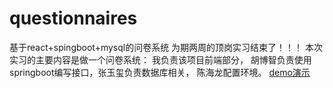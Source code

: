 # questionnaires
基于react+spingboot+mysql的问卷系统
为期两周的顶岗实习结束了！！！
本次实习的主要内容是做一个问卷系统：
我负责该项目前端部分， 胡博智负责使用springboot编写接口，张玉玺负责数据库相关， 陈海龙配置环境。
[demo演示](https://github.com/qzuser/questionnaires/blob/master/question.gif)
